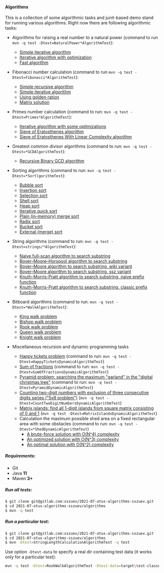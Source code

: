 #### Algorithms

This is a collection of some algorithmic tasks and junit-based demo stand for running various algorithms.
Right now there are following algorithmic tasks:

- Algorithms for raising a real number to a natural power (command to
  run `mvn -q test -Dtest=NaturalPower*AlgorithmTest`):
  * [Simple iterative algorithm](src/main/java/com/gitlab/sszuev/tasks/algebraic/power/NaturalPowerSimpleIterativeAlgorithm.java)
  * [Iterative algorithm with optimization](src/main/java/com/gitlab/sszuev/tasks/algebraic/power/NaturalPowerOptimizedIterativeAlgorithm.java)
  * [Fast algorithm](src/main/java/com/gitlab/sszuev/tasks/algebraic/power/NaturalPowerFastAlgorithm.java)

- Fibonacci number calculation (command to run `mvn -q test -Dtest=Fibonacci*AlgorithmTest`):
  * [Simple recursive algorithm](src/main/java/com/gitlab/sszuev/tasks/algebraic/fibonacci/FibonacciRecursiveAlgorithm.java)
  * [Simple iterative algorithm](src/main/java/com/gitlab/sszuev/tasks/algebraic/fibonacci/FibonacciIterativeAlgorithm.java)
  * [Using golden ration](src/main/java/com/gitlab/sszuev/tasks/algebraic/fibonacci/FibonacciGoldenRationAlgorithm.java)
  * [Matrix solution](src/main/java/com/gitlab/sszuev/tasks/algebraic/fibonacci/FibonacciMatrixAlgorithm.java)

- Primes number calculation (command to run: `mvn -q test -Dtest=Primes*AlgorithmTest`):
  * [Iterative algorithm with some optimizations](src/main/java/com/gitlab/sszuev/tasks/algebraic/primes/PrimesOptimizedIterativeAlgorithm.java)
  * [Sieve of Eratosthenes algorithm](src/main/java/com/gitlab/sszuev/tasks/algebraic/primes/PrimesSieveOfEratosthenesAlgorithm.java)
  * [Sieve of Eratosthenes With Linear Complexity algorithm](src/main/java/com/gitlab/sszuev/tasks/algebraic/primes/PrimesSieveOfEratosthenesLinearTimeAlgorithm.java)
  
- Greatest common divisor algorithms (command to run: `mvn -q test -Dtest=*GCDAlgorithmTest`):
  * [Recursive Binary GCD algorithm](src/main/java/com/gitlab/sszuev/tasks/algebraic/gcd/RecursiveBinaryGCDAlgorithm.java)

- Sorting algorithms (command to run: `mvn -q test -Dtest=*SortlgorithmTest`):
  * [Bubble sort](src/main/java/com/gitlab/sszuev/tasks/sorting/BubbleSortAlgorithm.java)
  * [Insertion sort](src/main/java/com/gitlab/sszuev/tasks/sorting/InsertionSortAlgorithm.java)
  * [Selection sort](src/main/java/com/gitlab/sszuev/tasks/sorting/SelectionSortAlgorithm.java)
  * [Shell sort](src/main/java/com/gitlab/sszuev/tasks/sorting/ShellSortAlgorithm.java)
  * [Heap sort](src/main/java/com/gitlab/sszuev/tasks/sorting/HeapSortAlgorithm.java)
  * [Iterative quick sort](src/main/java/com/gitlab/sszuev/tasks/sorting/IterativeQuickSortAlgorithm.java)
  * [Plain (in-memory) merge sort](src/main/java/com/gitlab/sszuev/tasks/sorting/MergeSortAlgorithm.java)
  * [Radix sort](src/main/java/com/gitlab/sszuev/tasks/sorting/RadixSortAlgorithm.java)
  * [Bucket sort](src/main/java/com/gitlab/sszuev/tasks/sorting/BucketSortAlgorithm.java)
  * [External (merge) sort](src/main/java/com/gitlab/sszuev/tasks/sorting/ExternalSortAlgorithm.java)

- String algorithms (command to run: `mvn -q test -Dtest=strings/*AlgorithmTest`):
  * [Naive full-scan algorithm to search substring](src/main/java/com/gitlab/sszuev/tasks/strings/NaiveSubstringFindOneAlgorithm.java)
  * [Boyer–Moore–Horspool algorithm to search substring](src/main/java/com/gitlab/sszuev/tasks/strings/BMHSubstringFindOneAlgorithm.java)
  * [Boyer–Moore algorithm to search substring, wiki variant](src/main/java/com/gitlab/sszuev/tasks/strings/WikiBMSubstringFindOneAlgorithm.java)
  * [Boyer–Moore algorithm to search substring, ssz variant](src/main/java/com/gitlab/sszuev/tasks/strings/MyBMSubstringFindOneAlgorithm.java)
  * [Knuth-Morris-Pratt algorithm to search substring, naive prefix function](src/main/java/com/gitlab/sszuev/tasks/strings/SimpleKMKSubstringFindAllAlgorithm.java)
  * [Knuth-Morris-Pratt algorithm to search substring, classic prefix function](src/main/java/com/gitlab/sszuev/tasks/strings/FastKMKSubstringFindAllAlgorithm.java)

- Bitboard algorithms (command to run: `mvn -q test -Dtest=*WalkAlgorithmTest`):
  * [King walk problem](src/main/java/com/gitlab/sszuev/tasks/bitboard/KingWalkAlgorithm.java)
  * [Bishop walk problem](src/main/java/com/gitlab/sszuev/tasks/bitboard/BishopWalkAlgorithm.java)
  * [Rook walk problem](src/main/java/com/gitlab/sszuev/tasks/bitboard/RookWalkAlgorithm.java)
  * [Queen walk problem](src/main/java/com/gitlab/sszuev/tasks/bitboard/QueenWalkAlgorithm.java)
  * [Knight walk problem](src/main/java/com/gitlab/sszuev/tasks/bitboard/KnightWalkAlgorithm.java)
  
- Miscellaneous recursion and dynamic programming tasks
  * [Happy tickets problem](src/main/java/com/gitlab/sszuev/tasks/dynamic/tickets/HappyTicketsDynamicAlgorithm.java) (command to run: `mvn -q test -Dtest=HappyTicketsDynamicAlgorithmTest`)
  * [Sum of fractions](src/main/java/com/gitlab/sszuev/tasks/dynamic/fractions/SumOfFractionsDynamicAlgorithm.java) (command to run: `mvn -q test -Dtest=SumOfFractionsDynamicAlgorithmTest`)
  * [Pyramid problem: searching the maximum "garland" in the "digital christmas tree"](src/main/java/com/gitlab/sszuev/tasks/dynamic/pyramid/PyramidDynamicAlgorithm.java) (command to run: `mvn -q test -Dtest=PyramidDynamicAlgorithmTest`)
  * [Counting two-digit numbers with exclusion of three consecutive digits series ("5x8 problem")](src/main/java/com/gitlab/sszuev/tasks/dynamic/misc/CountTwoDigitNumbersDynamicAlgorithm.java) (`mvn -q test -Dtest=CountTwoDigitNumbersDynamicAlgorithmTest`)
  * [Matrix islands: find all 1-digit islands from square matrix consisting of 0 and 1](src/main/java/com/gitlab/sszuev/tasks/dynamic/matrix/MatrixIslandsDynamicAlgorithm.java) (`mvn -q test -Dtest=MatrixIslandsDynamicAlgorithmTest`)
  * Calculation the maximum possible shed area on a fixed rectangular area with some obstacles (command to run: `mvn -q test -Dtest=*ShedDynamicAlgorithmTest`)
    - [A brute-force solution with O(N^4) complexity](src/main/java/com/gitlab/sszuev/tasks/dynamic/shed/SmallShedDynamicAlgorithm.java)
    - [An optimized solution with O(N^3) complexity](src/main/java/com/gitlab/sszuev/tasks/dynamic/shed/LargeShedDynamicAlgorithm.java)
    - [An optimal solution with O(N^2) complexity](src/main/java/com/gitlab/sszuev/tasks/dynamic/shed/HugeShedDynamicAlgorithm.java)

##### Requirements:

- Git
- Java **11**
- Maven **3+**

##### Run all tests:

```bash
$ git clone git@gitlab.com:sszuev/2021-07-otus-algorithms-sszuev.git
$ cd 2021-07-otus-algorithms-sszuev/algorithms
$ mvn -q test
```

##### Run a particular test:

```bash
$ git clone git@gitlab.com:sszuev/2021-07-otus-algorithms-sszuev.git
$ cd 2021-07-otus-algorithms-sszuev/algorithms
$ mvn -Dtest=StringLengthCalculationAlgorithmTest -q test
```

Use option `-Dtest-data` to specify a real dir containing test data (it works only for a particular test):

```bash
mvn -q test -Dtest=RookWalkAlgorithmTest -Dtest-data=target\test-classes\bitboard\rook
``` 